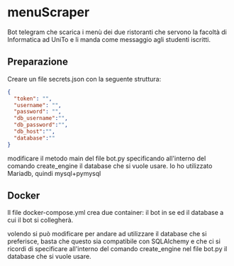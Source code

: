# menuScraper
Bot telegram che scarica i menù dei due ristoranti che servono la facoltà di Informatica ad UniTo e li manda come messaggio agli studenti iscritti.

## Preparazione
Creare un file secrets.json con la seguente struttura:
```json
{
  "token": "",
  "username": "",
  "password": "",
  "db_username":"",
  "db_password":"",
  "db_host":"",
  "database":""
}
```
modificare il metodo main del file bot.py specificando all'interno del comando create_engine il database che si vuole usare. 
Io ho utilizzato Mariadb, quindi mysql+pymysql

## Docker 
Il file docker-compose.yml crea due container: il bot in se ed il database a cui il bot si collegherà.

volendo si può modificare per andare ad utilizzare il database che si preferisce, basta che questo sia compatibile con SQLAlchemy e che ci si ricordi di specificare all'interno del comando create_engine nel file bot.py il database che si vuole usare.
